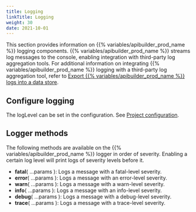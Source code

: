 ```yaml
---
title: Logging
linkTitle: Logging
weight: 30
date: 2021-10-01
---
```


This section provides information on {{% variables/apibuilder_prod_name %}} logging components. {{% variables/apibuilder_prod_name %}} streams log messages to the console, enabling integration with third-party log aggregation tools. For additional information on integrating {{% variables/apibuilder_prod_name %}} logging with a third-party log aggregation tool, refer to [Export {{% variables/apibuilder_prod_name %}} logs into a data store](/docs/how_to/export_api_builder_logs_into_a_data_store/).

## Configure logging

The logLevel can be set in the configuration. See [Project configuration](/docs/developer_guide/project/configuration/project_configuration/#loglevel).

## Logger methods

The following methods are available on the {{% variables/apibuilder_prod_name %}} logger in order of severity. Enabling a certain log level will print logs of severity levels before it.

* **fatal**( ...params ): Logs a message with a fatal-level severity.
* **error**( ...params ): Logs a message with an error-level severity.
* **warn**( ...params ): Logs a message with a warn-level severity.
* **info**( ...params ): Logs a message with an info-level severity.
* **debug**( ...params ): Logs a message with a debug-level severity.
* **trace**( ...params ): Logs a message with a trace-level severity.
